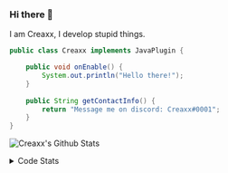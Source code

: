 ### Hi there 👋

I am Creaxx, I develop stupid things. 

```java
public class Creaxx implements JavaPlugin {

    public void onEnable() {
        System.out.println("Hello there!");
    }
    
    public String getContactInfo() {
        return "Message me on discord: Creaxx#0001";
    }
}
```

![Creaxx's Github Stats](https://github-readme-stats.vercel.app/api?username=CreaxxOG&show_icons=true&theme=dark&count_private=true)

<details>
  <summary>Code Stats</summary>

<!--START_SECTION:waka-->
![Code Time](http://img.shields.io/badge/Code%20Time-1%2C260%20hrs%2056%20mins-blue)

![Lines of code](https://img.shields.io/badge/From%20Hello%20World%20I%27ve%20Written-507.9%20thousand%20lines%20of%20code-blue)

**🐱 My GitHub Data** 

> 📦 66.3 kB Used in GitHub's Storage 
 > 
> 🏆 1,541 Contributions in the Year 2023
 > 
> 🚫 Not Opted to Hire
 > 
> 📜 4 Public Repositories 
 > 
> 🔑 2 Private Repositories 
 > 
**I'm an Early 🐤** 

```text
🌞 Morning                282 commits         ██░░░░░░░░░░░░░░░░░░░░░░░   07.23 % 
🌆 Daytime                1673 commits        ███████████░░░░░░░░░░░░░░   42.91 % 
🌃 Evening                1882 commits        ████████████░░░░░░░░░░░░░   48.27 % 
🌙 Night                  62 commits          ░░░░░░░░░░░░░░░░░░░░░░░░░   01.59 % 
```
📅 **I'm Most Productive on Saturday** 

```text
Monday                   472 commits         ███░░░░░░░░░░░░░░░░░░░░░░   12.11 % 
Tuesday                  558 commits         ████░░░░░░░░░░░░░░░░░░░░░   14.31 % 
Wednesday                585 commits         ████░░░░░░░░░░░░░░░░░░░░░   15.00 % 
Thursday                 619 commits         ████░░░░░░░░░░░░░░░░░░░░░   15.88 % 
Friday                   363 commits         ██░░░░░░░░░░░░░░░░░░░░░░░   09.31 % 
Saturday                 698 commits         ████░░░░░░░░░░░░░░░░░░░░░   17.90 % 
Sunday                   604 commits         ████░░░░░░░░░░░░░░░░░░░░░   15.49 % 
```


📊 **This Week I Spent My Time On** 

```text
💬 Programming Languages: 
Java                     21 hrs              ███████████████████████░░   90.67 % 
XML                      1 hr 14 mins        █░░░░░░░░░░░░░░░░░░░░░░░░   05.36 % 
Kotlin                   31 mins             █░░░░░░░░░░░░░░░░░░░░░░░░   02.29 % 
GitIgnore file           13 mins             ░░░░░░░░░░░░░░░░░░░░░░░░░   00.96 % 
YAML                     4 mins              ░░░░░░░░░░░░░░░░░░░░░░░░░   00.35 % 

🔥 Editors: 
IntelliJ                 23 hrs 10 mins      █████████████████████████   100.00 % 
```

**I Mostly Code in Java** 

```text
Java                     59 repos            ████████████████████░░░░░   80.82 % 
Kotlin                   9 repos             ███░░░░░░░░░░░░░░░░░░░░░░   12.33 % 
CSS                      2 repos             █░░░░░░░░░░░░░░░░░░░░░░░░   02.74 % 
TypeScript               2 repos             █░░░░░░░░░░░░░░░░░░░░░░░░   02.74 % 
EJS                      1 repo              ░░░░░░░░░░░░░░░░░░░░░░░░░   01.37 % 
```




 Last Updated on 16/05/2023 01:28:28 UTC
<!--END_SECTION:waka-->
</details>
